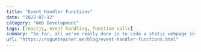 ```yaml
---
title: "Event Handler Functions"
date: "2022-07-12"
category: "Web Development"
tags: [reactjs, event handling, function calls]
summary: "So far, all we've really done is to code a static webpage in React, which isn't much of an app. We are now in a good position to look at how to insert "handler functions" - these are functions that respond to certain events occuring in the browser."
url: "https://rogueteacher.me/blog/event-handler-functions.html"
---
```

